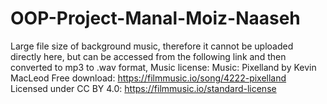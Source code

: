 # OOP-Project-Manal-Moiz-Naaseh

Large file size of background music, therefore it cannot be uploaded directly here, but can be accessed from the following link and then converted to mp3 to .wav format,
Music license:
Music: Pixelland by Kevin MacLeod
Free download: https://filmmusic.io/song/4222-pixelland
Licensed under CC BY 4.0: https://filmmusic.io/standard-license

